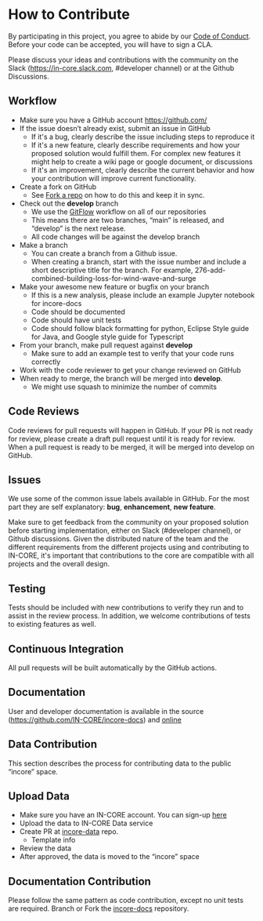 # How to Contribute

By participating in this project, you agree to abide by our [Code of Conduct](CODE_OF_CONDUCT.md). Before your code can be accepted, you will have to sign a CLA.

Please discuss your ideas and contributions with the community on the Slack (https://in-core.slack.com, #developer channel) or at the Github Discussions. 


## Workflow

- Make sure you have a GitHub account https://github.com/
- If the issue doesn’t already exist, submit an issue in GitHub
  - If it's a bug, clearly describe the issue including steps to reproduce it
  - If it's a new feature, clearly describe requirements and how your proposed solution would fulfill them. For complex new features it might help to create a wiki page or google document, or discussions
  - If it's an improvement, clearly describe the current behavior and how your contribution will improve current functionality.
- Create a fork on GitHub
  - See [Fork a repo](https://docs.github.com/en/get-started/quickstart/fork-a-repo) on how to do this and keep it in sync.
- Check out the **develop** branch
  - We use the [GitFlow](https://www.atlassian.com/git/tutorials/comparing-workflows/gitflow-workflow) workflow on all of our repositories
  - This means there are two branches, “main” is released, and “develop” is the next release.
  - All code changes will be against the develop branch
- Make a branch
  - You can create a branch from a Github issue.
  - When creating a branch, start with the issue number and include a short descriptive title for the branch. For example, 276-add-combined-building-loss-for-wind-wave-and-surge
- Make your awesome new feature or bugfix on your branch
  - If this is a new analysis, please include an example Jupyter notebook for incore-docs
  - Code should be documented
  - Code should have unit tests
  - Code should follow black formatting for python, Eclipse Style guide for Java, and Google style guide for Typescript
- From your branch, make pull request against **develop**
  - Make sure to add an example test to verify that your code runs correctly
- Work with the code reviewer to get your change reviewed on GitHub 
- When ready to merge, the branch will be merged into **develop**.
  - We might use squash to minimize the number of commits

## Code Reviews

Code reviews for pull requests will happen in GitHub. If your PR is not ready for review, please create a draft pull request until it is ready for review. When a pull request is ready to be merged, it will be merged into develop on GitHub. 

## Issues

We use some of the common issue labels available in GitHub. For the most part they are self explanatory: **bug**, **enhancement**, **new feature**. 

Make sure to get feedback from the community on your proposed solution before starting implementation, either on Slack (#developer channel), or Github discussions. Given the distributed nature of the team and the different requirements from the different projects using and contributing to IN-CORE, it's important that contributions to the core are compatible with all projects and the overall design.

## Testing

Tests should be included with new contributions to verify they run and to assist in the review process. In addition, we welcome contributions of tests to existing features as well.

## Continuous Integration

All pull requests will be built automatically by the GitHub actions.

## Documentation

User and developer documentation is available in the source (https://github.com/IN-CORE/incore-docs) and [online](https://incore.ncsa.illinois.edu/doc/incore/index.html)

## Data Contribution

This section describes the process for contributing data to the public “incore” space. 

## Upload Data
- Make sure you have an IN-CORE account. You can sign-up [here](https://incore.ncsa.illinois.edu/auth/realms/In-core/protocol/openid-connect/registrations?client_id=react-auth&response_type=code&scope=openid&redirect_uri=https://incore.ncsa.illinois.edu/)
- Upload the data to IN-CORE Data service
- Create PR at [incore-data](https://github.com/IN-CORE/incore-data-release) repo. 
  - Template info
- Review the data
- After approved, the data is moved to the “incore” space

## Documentation Contribution

Please follow the same pattern as code contribution, except no unit tests are required. Branch or Fork the [incore-docs](https://github.com/IN-CORE/incore-docs) repository.

